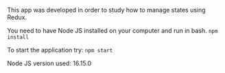 This app was developed in order to study how to manage states using Redux.

You need to have Node JS installed on your computer and run in bash.
`npm install`

To start the application try:
`npm start`

Node JS version used: 16.15.0
